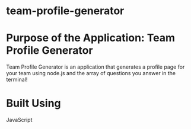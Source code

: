 # team-profile-generator

# Purpose of the Application: Team Profile Generator

Team Profile Generator is an application that generates a profile page for your team using node.js and the array of questions you answer in the terminal!

# Built Using

JavaScript
